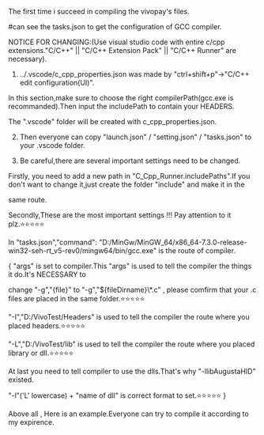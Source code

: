 The first time i succeed in compiling the vivopay's files.

#can see the tasks.json to get the configuration of GCC compiler.



NOTICE FOR CHANGING:(Use visual studio code with entire c/cpp extensions."C/C++" || "C/C++ Extension Pack" || "C/C++ Runner" are necessary).

1. ../.vscode/c_cpp_properties.json was made by "ctrl+shift+p"->"C/C++ edit configuration(UI)".

In this section,make sure to choose the right compilerPath(gcc.exe is recommanded).Then input the includePath to contain your HEADERS.

The ".vscode" folder will be created with c_cpp_properties.json.



2. Then everyone can copy "launch.json" / "setting.json" / "tasks.json" to your .vscode folder.



3. Be careful,there are several important settings need to be changed.

Firstly, you need to add a new path in "C_Cpp_Runner.includePaths".If you don't want to change it,just create the folder "include" and make it in the 

same route.



Secondly,These are the most important settings !!! Pay attention to it plz.⭐⭐⭐⭐⭐

In "tasks.json","command": "D:/MinGw/MinGW_64/x86_64-7.3.0-release-win32-seh-rt_v5-rev0/mingw64/bin/gcc.exe" is the route of compiler.

{
"args" is set to compiler.This "args" is used to tell the compiler the things it do.It's  NECESSARY to 

change "-g","{file}" to "-g","${fileDirname}\\*.c" , please comfirm that your .c files are placed in the same folder.⭐⭐⭐⭐⭐

"-I","D:/VivoTest/Headers" is used to tell the compiler the route where you placed headers.⭐⭐⭐⭐⭐

"-L","D:/VivoTest/lib" is used to tell the compiler the route where you placed library or dll.⭐⭐⭐⭐⭐

At last you need to tell compiler to use the dlls.That's why "-llibAugustaHID" existed.

"-l"('L' lowercase) + "name of dll" is correct format to set.⭐⭐⭐⭐⭐
}

Above all , Here is an example.Everyone can try to compile it according to my expirence.